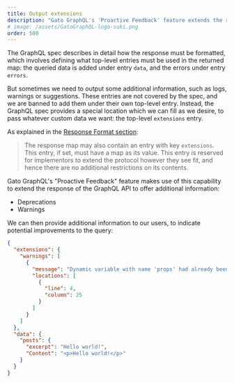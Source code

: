 ```yaml
---
title: Output extensions
description: "Gato GraphQL's 'Proactive Feedback' feature extends the response of the GraphQL API to offer additional information: Deprecations and Warnings."
# image: /assets/GatoGraphQL-logo-suki.png
order: 500
---
```


The GraphQL spec describes in detail how the response must be formatted, which involves defining what top-level entries must be used in the returned map: the queried data is added under entry `data`, and the errors under entry `errors`.

But sometimes we need to output some additional information, such as logs, warnings or suggestions. These entries are not covered by the spec, and we are banned to add them under their own top-level entry. Instead, the GraphQL spec provides a special location which we can fill as we desire, to pass whatever custom data we want: the top-level `extensions` entry.

As explained in the [Response Format section](https://spec.graphql.org/draft/#sec-Response-Format):

> The response map may also contain an entry with key `extensions`. This entry, if set, must have a map as its value. This entry is reserved for implementors to extend the protocol however they see fit, and hence there are no additional restrictions on its contents.

Gato GraphQL's "Proactive Feedback" feature makes use of this capability to extend the response of the GraphQL API to offer additional information:

- Deprecations
- Warnings
<!-- - Logs
- Notices
- Suggestions -->

We can then provide additional information to our users, to indicate potential improvements to the query:

```json
{
  "extensions": {
    "warnings": [
      {
        "message": "Dynamic variable with name 'props' had already been set, had its value overridden",
        "locations": [
          {
            "line": 4,
            "column": 25
          }
        ]
      }
    ]
  },
  "data": {
    "posts": {
      "excerpt": "Hello world!",
      "Content": "<p>Hello world!</p>"
    }
  }
}
```

<!-- We can then proactively provide suggestions to our users, like this:

```json
{
  "extensions": {
    "suggestions": [
      {
        "message": "Want to be on the bleeding edge? Check out our new endpoint /graphql/nightly/"
      }
    ]
  },
  "data": {
  }
}
``` -->
